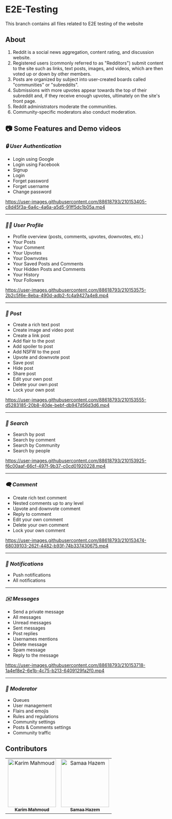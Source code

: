 # E2E-Testing
This branch contains all files related to E2E testing of the website

## About <a name = "about"></a>
1) Reddit is a social news aggregation, content rating, and discussion website.
2) Registered users (commonly referred to as "Redditors") submit content to the site such as links, text posts, images, and videos, which are then voted up or down by other members.
3) Posts are organized by subject into user-created boards called "communities" or "subreddits".
4) Submissions with more upvotes appear towards the top of their subreddit and, if they receive enough upvotes, ultimately on the site's front page.
5) Reddit administrators moderate the communities.
6) Community-specific moderators also conduct moderation.

## 📷 Some Features and Demo videos <a name = "feat"></a>


### *🔒 User Authentication*

- Login using Google
- Login using Facebook
- Signup
- Login
- Forget password
- Forget username
- Change password

https://user-images.githubusercontent.com/88618793/210153405-c8d45f3a-6a4c-4a6a-a5d5-91ff5dc1b05a.mp4

---

### *🙍‍♂️ User Profile*
- Profile overview (posts, comments, upvotes, downvotes, etc.)
- Your Posts
- Your Comment
- Your Upvotes
- Your Downvotes
- Your Saved Posts and Comments
- Your Hidden Posts and Comments
- Your History
- Your Followers

https://user-images.githubusercontent.com/88618793/210153575-2b2c5f6e-8eba-490d-adb2-fc4a9427a4e8.mp4

---

### *📰 Post*

- Create a rich text post
- Create image and video post
- Create a link post
- Add flair to the post
- Add spoiler to post
- Add NSFW to the post
- Upvote and downvote post
- Save post
- Hide post
- Share post
- Edit your own post
- Delete your own post
- Lock your own post

https://user-images.githubusercontent.com/88618793/210153555-d5283185-20b8-40de-bebf-db947d56d3d6.mp4

---

### *🔎 Search*
- Search by post
- Search by comment
- Search by Community
- Search by people

https://user-images.githubusercontent.com/88618793/210153925-f6c00aaf-66cf-497f-9b37-c0cd01920228.mp4

---

### *🗨️ Comment*
- Create rich text comment
- Nested comments up to any level
- Upvote and downvote comment
- Reply to comment
- Edit your own comment
- Delete your own comment
- Lock your own comment

https://user-images.githubusercontent.com/88618793/210153474-68039103-262f-4482-b93f-74b337430675.mp4

---

### *🔔 Notifications*
- Push notifications
- All notifications

---

### *✉️ Messages*
- Send a private message
- All messages
- Unread messages
- Sent messages
- Post replies
- Usernames mentions
- Delete message
- Spam message
- Reply to the message

https://user-images.githubusercontent.com/88618793/210153718-1a4ef8e2-6e1b-4c75-b213-6409129fa2f0.mp4

---
### *🤵 Moderator*
- Queues
- User management
- Flairs and emojis
- Rules and regulations
- Community settings
- Posts & Comments settings
- Community traffic


## Contributors
<table>
  <tr>
    <td align="center">
    <a href="https://github.com/karimmahmoud22" target="_black">
    <img src="https://avatars.githubusercontent.com/u/82693464?v=4" width="150px;" alt="Karim Mahmoud"/>
    <br />
    <sub><b>Karim Mahmoud</b></sub></a>
    </td>
    <td align="center">
    <a href="https://github.com/Samaa-Hazem2001" target="_black">
    <img src="https://user-images.githubusercontent.com/82514924/228337660-34b5a78d-773b-4dab-87ae-cc1a0c350e77.jpg" width="150px;" alt="Samaa Hazem"/>
    <br />
    <sub><b>Samaa Hazem</b></sub></a>
    </td>
  </tr>
 </table>
